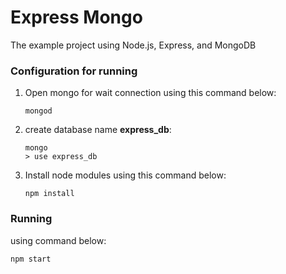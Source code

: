 Express Mongo
=============

The example project using Node.js, Express, and MongoDB

### Configuration for running ###
1. Open mongo for wait connection using this command below:

    ~~~
    mongod
    ~~~

2. create database name **express_db**:

    ~~~
    mongo
    > use express_db
    ~~~

3. Install node modules using this command below:

    ~~~
    npm install
    ~~~

### Running ###
using command below:
~~~
npm start
~~~
